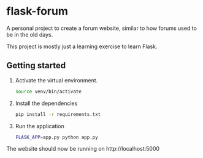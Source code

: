 # flask-forum

A personal project to create a forum website, similar to how forums used to be in the old days.

This project is mostly just a learning exercise to learn Flask.

## Getting started

1. Activate the virtual environment.

   ```bash
   source venv/bin/activate
   ```

1. Install the dependencies

   ```bash
   pip install -r requirements.txt
   ```

1. Run the application

    ```bash
    FLASK_APP=app.py python app.py
    ```

The website should now be running on http://localhost:5000
